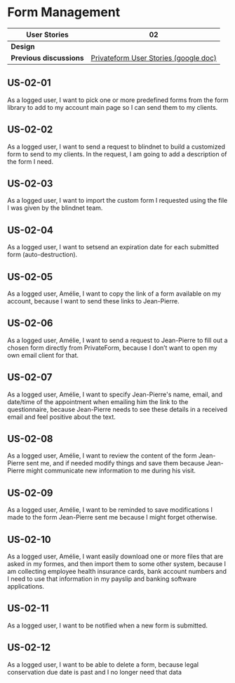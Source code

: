 # Form Management

<!-- prettier-ignore -->
| User Stories | 02 |
| ---------- | ---- |
| **Design** | 
| **Previous discussions** | [Privateform User Stories (google doc)](https://docs.google.com/document/d/1-_iVgamjIm0aH-txl2aVDIfSNRuwS-agKf74G1q1KRk/edit#heading=h.zfg5ns10gci1)

## US-02-01

As a logged user, I want to pick one or more predefined forms from the form library to add to my account main page so I can send them to my clients.

## US-02-02

As a logged user, I want to send a request to blindnet to build a customized form to send to my clients. In the request, I am going to add a description of the form I need.

## US-02-03

As a logged user, I want to import the custom form I requested using the file I was given by the blindnet team.

## US-02-04

As a logged user, I want to setsend an expiration date for each submitted form (auto-destruction).

## US-02-05

As a logged user, Amélie, I want to copy the link of a form available on my account, because I want to send these links to Jean-Pierre.

## US-02-06

As a logged user, Amélie, I want to send a request to Jean-Pierre to fill out a chosen form directly from PrivateForm, because I don’t want to open my own email client for that.

## US-02-07

As a logged user, Amélie, I want to specify Jean-Pierre's name, email, and date/time of the appointment when emailing him the link to the questionnaire, because Jean-Pierre needs to see these details in a received email and feel positive about the text.

## US-02-08

As a logged user, Amélie, I want to review the content of the form Jean-Pierre sent me, and if needed modify things and save them because Jean-Pierre might communicate new information to me during his visit.

## US-02-09

As a logged user, Amélie, I want to be reminded to save modifications I made to the form Jean-Pierre sent me because I might forget otherwise.

## US-02-10

As a logged user, Amélie, I want easily download one or more files that are asked in my formes, and then import them to some other system, because I am collecting employee health insurance cards, bank account numbers and I need to use that information in my payslip and banking software applications.

## US-02-11

As a logged user, I want to be notified when a new form is submitted.

## US-02-12

As a logged user, I want to be able to delete a form, because legal conservation due date is past and I no longer need that data

